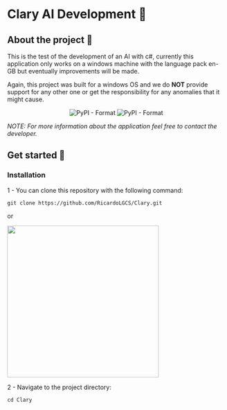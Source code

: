 # Clary AI Development 🤖
  
## About the project 📜

This is the test of the development of an AI with c#, currently this application only works on a windows machine with the language pack en-GB but eventually improvements will be made.

Again, this project was built for a windows OS and we do **NOT** provide support for any other one or get the responsibility for any anomalies that it might cause.

<p align="center">
  <img alt="PyPI - Format" src="https://img.shields.io/badge/C%23-239120?style=flat&logo=c-sharp&logoColor=white">
  <img alt="PyPI - Format" src="https://img.shields.io/badge/Windows-0078D6?style=flat&logo=windows&logoColor=white">
</p>

*NOTE: For more information about the application feel free to contact the developer.*

## Get started 🚀
### Installation
1 - You can clone this repository with the following command:

<pre>
<code>git clone https://github.com/RicardoLGCS/Clary.git</code>
</pre>

or

<img width="350" height="350" src="https://user-images.githubusercontent.com/36314473/119902498-34866580-bf3f-11eb-9337-797d0cdd2a9e.png">

2 - Navigate to the project directory:

<pre>
<code>cd Clary</code>
</pre>

